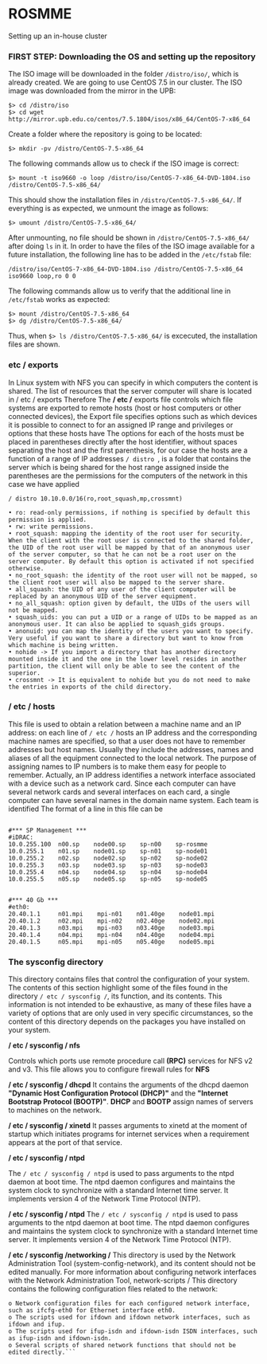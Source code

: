 # ROSMME
Setting up an in-house cluster

### FIRST STEP: Downloading the OS and setting up the repository
The ISO image will be downloaded in the folder `/distro/iso/`, which is already created. We are going to use CentOS 7.5 in our cluster. The ISO image was downloaded from the mirror in the UPB:
```
$> cd /distro/iso
$> cd wget http://mirror.upb.edu.co/centos/7.5.1804/isos/x86_64/CentOS-7-x86_64
```
Create a folder where the repository is going to be located:
```
$> mkdir -pv /distro/CentOS-7.5-x86_64
```
The following commands allow us to check if the ISO image is correct:
```
$> mount -t iso9660 -o loop /distro/iso/CentOS-7-x86_64-DVD-1804.iso /distro/CentOS-7.5-x86_64/
```
This should show the installation files in `/distro/CentOS-7.5-x86_64/`. If everything is as expected, we unmount the image as follows:
```
$> umount /distro/CentOS-7.5-x86_64/
```
After unmounting, no file should be shown in `/distro/CentOS-7.5-x86_64/` after doing `ls` in it.
In order to have the files of the ISO image available for a future installation, the following line has to be added in the `/etc/fstab` file:
```
/distro/iso/CentOS-7-x86_64-DVD-1804.iso /distro/CentOS-7.5-x86_64 iso9660 loop,ro 0 0
```
The following commands allow us to verify that the additional line in `/etc/fstab` works as expected:
```
$> mount /distro/CentOS-7.5-x86_64
$> dg /distro/CentOS-7.5-x86_64/
```
Thus, when `$> ls /distro/CentOS-7.5-x86_64/` is excecuted, the installation files are shown.



### etc / exports
In Linux system with NFS you can specify in which computers the content is shared. The list of resources that the server computer will share is located in / etc / exports Therefore The **/ etc /** exports file controls which file systems are exported to remote hosts (host or host computers or other connected devices), the Export file specifies options such as which devices it is possible to connect to for an assigned IP range and privileges or options that these hosts have
The options for each of the hosts must be placed in parentheses directly after the host identifier, without spaces separating the host and the first parenthesis, for our case the hosts are a function of a range of IP addresses  `/ distro `,  is a folder that contains the server which is being shared for the host range assigned inside the parentheses are the permissions for the computers of the network in this case we have applied

`/ distro 10.10.0.0/16(ro,root_squash,mp,crossmnt)`
```
• ro: read-only permissions, if nothing is specified by default this permission is applied.
• rw: write permissions.
• root_squash: mapping the identity of the root user for security. When the client with the root user is connected to the shared folder, the UID of the root user will be mapped by that of an anonymous user of the server computer, so that he can not be a root user on the server computer. By default this option is activated if not specified otherwise.
• no_root_squash: the identity of the root user will not be mapped, so the client root user will also be mapped to the server share.
• all_squash: the UID of any user of the client computer will be replaced by an anonymous UID of the server equipment.
• no_all_squash: option given by default, the UIDs of the users will not be mapped.
• squash_uids: you can put a UID or a range of UIDs to be mapped as an anonymous user. It can also be applied to squash_gids groups.
• anonuid: you can map the identity of the users you want to specify. Very useful if you want to share a directory but want to know from which machine is being written.
• nohide -> If you import a directory that has another directory mounted inside it and the one in the lower level resides in another partition, the client will only be able to see the content of the superior.
• crossmnt -> It is equivalent to nohide but you do not need to make the entries in exports of the child directory.
```


### / etc / hosts
This file is used to obtain a relation between a machine name and an IP address: on each line of `/ etc /` hosts an IP address and the corresponding machine names are specified, so that a user does not have to remember addresses but host names. Usually they include the addresses, names and aliases of all the equipment connected to the local network. The purpose of assigning names to IP numbers is to make them easy for people to remember. Actually, an IP address identifies a network interface associated with a device such as a network card. Since each computer can have several network cards and several interfaces on each card, a single computer can have several names in the domain name system. Each team is identified The format of a line in this file can be
```

#*** SP Management ***
#iDRAC:
10.0.255.100  n00.sp    node00.sp    sp-n00    sp-rosmme
10.0.255.1    n01.sp    node01.sp    sp-n01    sp-node01
10.0.255.2    n02.sp    node02.sp    sp-n02    sp-node02
10.0.255.3    n03.sp    node03.sp    sp-n03    sp-node03
10.0.255.4    n04.sp    node04.sp    sp-n04    sp-node04
10.0.255.5    n05.sp    node05.sp    sp-n05    sp-node05


#*** 40 Gb ***
#eth0:
20.40.1.1     n01.mpi    mpi-n01    n01.40ge    node01.mpi
20.40.1.2     n02.mpi    mpi-n02    n02.40ge    node02.mpi
20.40.1.3     n03.mpi    mpi-n03    n03.40ge    node03.mpi
20.40.1.4     n04.mpi    mpi-n04    n04.40ge    node04.mpi
20.40.1.5     n05.mpi    mpi-n05    n05.40ge    node05.mpi
```
### The sysconfig directory

This directory contains files that control the configuration of your system. The contents of this section highlight some of the files found in the directory `/ etc / sysconfig /`, its function, and its contents. This information is not intended to be exhaustive, as many of these files have a variety of options that are only used in very specific circumstances, so the content of this directory depends on the packages you have installed on your system.

**/ etc / sysconfig / nfs**

Controls which ports use remote procedure call **(RPC)**  services for NFS v2 and v3. This file allows you to configure firewall rules for **NFS**

**/ etc / sysconfig / dhcpd**
It contains the arguments of the dhcpd daemon **"Dynamic Host Configuration Protocol (DHCP)"** and the **"Internet Bootstrap Protocol (BOOTP)"**. **DHCP** and **BOOTP** assign names of servers to machines on the network.

**/ etc / sysconfig / xinetd**
It passes arguments to xinetd at the moment of startup which initiates programs for internet services when a requirement appears at the port of that service.

**/ etc / sysconfig / ntpd**

The `/ etc / sysconfig / ntpd`  is used to pass arguments to the ntpd daemon at boot time. The ntpd daemon configures and maintains the system clock to synchronize with a standard Internet time server. It implements version 4 of the Network Time Protocol (NTP).

**/ etc / sysconfig / ntpd**
The `/ etc / sysconfig / ntpd`  is used to pass arguments to the ntpd daemon at boot time. The ntpd daemon configures and maintains the system clock to synchronize with a standard Internet time server. It implements version 4 of the Network Time Protocol (NTP).

**/ etc / sysconfig /networking /**
This directory is used by the Network Administration Tool (system-config-network), and its content should not be edited manually. For more information about configuring network interfaces with the Network Administration Tool,
network-scripts /
This directory contains the following configuration files related to the network:
```
o Network configuration files for each configured network interface, such as ifcfg-eth0 for Ethernet interface eth0.
o The scripts used for ifdown and ifdown network interfaces, such as ifdown and ifup.
o The scripts used for ifup-isdn and ifdown-isdn ISDN interfaces, such as ifup-isdn and ifdown-isdn.
o Several scripts of shared network functions that should not be edited directly.```
